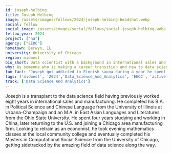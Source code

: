 ```yaml
---
id: joseph-helbing
title: Joseph Helbing
image: /assets/images/fellows/2024/joseph-helbing-headshot.webp
social: fellow
social_image: /assets/images/social/fellows/social-joseph-helbing.webp
fellow_year: 2024
project: ["na"]
agency: ["EEOC"]
hometown: Berwyn, IL
university: University of Chicago
region: midwest
bio_short: Data scientist with a background in international sales and manufacturing
why: As someone who is making a career transition and new to data science, the opportunities for mentorship and strong mutually supporting network of public service oriented colleagues at the USDC is exactly the kind of environment that fosters a growth mindset. I'm incredibly excited to join my USDC cohort to tackle important problems together.
fun_fact: 'Joseph got addicted to Finnish sauna during a year he spent living there, and one of his bucket list goals in life is to someday be invited to the sauna in the basement of the Finnish embassy in DC.'
tags: ['midwest', '2024','Data_Science_And_Analytics', 'EEOC', 'active']
track: ['Data Science And Analytics']
---
```


Joseph is a transplant to the data science field having previously worked eight years in international sales and manufacturing. He completed his B.A. in Political Science and Chinese Language from the University of Illinois at Urbana-Champaign and an M.A. in East Asian Languages and Literatures from the Ohio State University. He spent four years studying and working in China, later returning to the U.S. and joining a Chicago area manufacturing firm. Looking to retrain as an economist, he took evening mathematics classes at the local community college and eventually completed his Masters in Computational Social Science from the University of Chicago, getting sidetracked by the amazing field of data science along the way. 